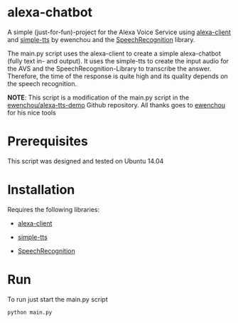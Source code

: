 # alexa-chatbot

A simple (just-for-fun)-project for the Alexa Voice Service using [alexa-client](https://github.com/ewenchou/alexa-client) and [simple-tts](https://github.com/ewenchou/simple-tts) by ewenchou and the [SpeechRecognition](https://pypi.python.org/pypi/SpeechRecognition) library.

The main.py script uses the alexa-client to create a simple alexa-chatbot (fully text in- and output). It uses the simple-tts to create the input audio for the AVS and the SpeechRecognition-Library to transcribe the answer. Therefore, the time of the response is quite high and its quality depends on the speech recognition.

**NOTE**: This script is a modification of the main.py script in the [ewenchou/alexa-tts-demo](https://github.com/ewenchou/alexa-tts-demo) Github repository. All thanks goes to [ewenchou](https://github.com/ewenchou) for his nice tools

# Prerequisites

This script was designed and tested on Ubuntu 14.04

# Installation

Requires the following libraries:

* [alexa-client](https://github.com/ewenchou/alexa-client)

* [simple-tts](https://github.com/ewenchou/simple-tts)

* [SpeechRecognition](https://pypi.python.org/pypi/SpeechRecognition)

# Run

To run just start the main.py script

```
python main.py
```